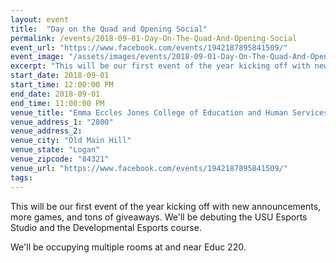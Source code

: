 ```yaml
---
layout: event
title:  "Day on the Quad and Opening Social"
permalink: /events/2018-09-01-Day-On-The-Quad-And-Opening-Social
event_url: "https://www.facebook.com/events/1942187895841509/"
event_image: "/assets/images/events/2018-09-01-Day-On-The-Quad-And-Opening-Social.jpg"
excerpt: "This will be our first event of the year kicking off with new announcements, more games, and tons of giveaways."
start_date: 2018-09-01
start_time: 12:00:00 PM
end_date: 2018-09-01
end_time: 11:00:00 PM
venue_title: "Emma Eccles Jones College of Education and Human Services"
venue_address_1: "2800"
venue_address_2:
venue_city: "Old Main Hill"
venue_state: "Logan"
venue_zipcode: "84321"
venue_url: "https://www.facebook.com/events/1942187895841509/"
tags: 
---
```


This will be our first event of the year kicking off with new announcements, more games, and tons of giveaways. We'll be debuting the USU Esports Studio and the Developmental Esports course.

We'll be occupying multiple rooms at and near Educ 220.